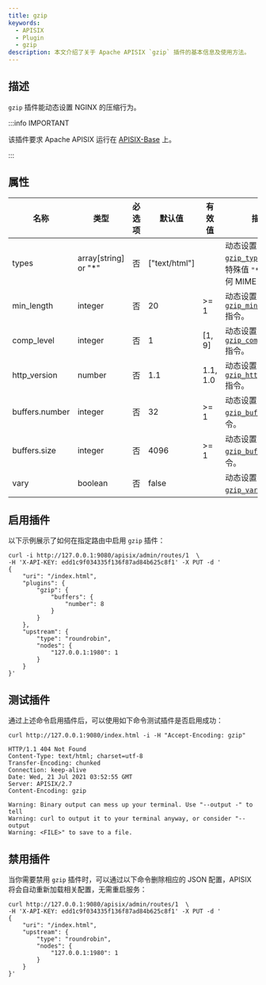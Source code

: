 ```yaml
---
title: gzip
keywords:
  - APISIX
  - Plugin
  - gzip
description: 本文介绍了关于 Apache APISIX `gzip` 插件的基本信息及使用方法。
---
```


<!--
#
# Licensed to the Apache Software Foundation (ASF) under one or more
# contributor license agreements.  See the NOTICE file distributed with
# this work for additional information regarding copyright ownership.
# The ASF licenses this file to You under the Apache License, Version 2.0
# (the "License"); you may not use this file except in compliance with
# the License.  You may obtain a copy of the License at
#
#     http://www.apache.org/licenses/LICENSE-2.0
#
# Unless required by applicable law or agreed to in writing, software
# distributed under the License is distributed on an "AS IS" BASIS,
# WITHOUT WARRANTIES OR CONDITIONS OF ANY KIND, either express or implied.
# See the License for the specific language governing permissions and
# limitations under the License.
#
-->

## 描述

`gzip` 插件能动态设置 NGINX 的压缩行为。

:::info IMPORTANT

该插件要求 Apache APISIX 运行在 [APISIX-Base](../FAQ.md#如何构建-APISIX-Base-环境？) 上。

:::

## 属性

| 名称           | 类型                  | 必选项  | 默认值         | 有效值    | 描述                                                                                                                            |
| ---------------| -------------------- | ------- | -------------- | ------- | -------------------------------------------------------------------------------------------------------------------------------- |
| types          | array[string] or "*" | 否      |  ["text/html"] |          | 动态设置 [`gzip_types`](https://nginx.org/en/docs/http/ngx_http_gzip_module.html#gzip_types) 指令，特殊值 `"*"` 匹配任何 MIME 类型。 |
| min_length     | integer              | 否      |  20            | >= 1     | 动态设置 [`gzip_min_length`](https://nginx.org/en/docs/http/ngx_http_gzip_module.html#gzip_min_length) 指令。                      |
| comp_level     | integer              | 否      |  1             | [1, 9]   | 动态设置 [`gzip_comp_level`](https://nginx.org/en/docs/http/ngx_http_gzip_module.html#gzip_comp_level) 指令。                      |
| http_version   | number               | 否      |  1.1           | 1.1, 1.0 | 动态设置 [`gzip_http_version`](https://nginx.org/en/docs/http/ngx_http_gzip_module.html#gzip_http_version) 指令。                  |
| buffers.number | integer              | 否      |  32            | >= 1     | 动态设置 [`gzip_buffers`](https://nginx.org/en/docs/http/ngx_http_gzip_module.html#gzip_buffers) 指令。                            |
| buffers.size   | integer              | 否      |  4096          | >= 1     | 动态设置 [`gzip_buffers`](https://nginx.org/en/docs/http/ngx_http_gzip_module.html#gzip_buffers) 指令。                            |
| vary           | boolean              | 否      |  false         |          | 动态设置 [`gzip_vary`](https://nginx.org/en/docs/http/ngx_http_gzip_module.html#gzip_vary) 指令。                                  |

## 启用插件

以下示例展示了如何在指定路由中启用 `gzip` 插件：

```shell
curl -i http://127.0.0.1:9080/apisix/admin/routes/1  \
-H 'X-API-KEY: edd1c9f034335f136f87ad84b625c8f1' -X PUT -d '
{
    "uri": "/index.html",
    "plugins": {
        "gzip": {
            "buffers": {
                "number": 8
            }
        }
    },
    "upstream": {
        "type": "roundrobin",
        "nodes": {
            "127.0.0.1:1980": 1
        }
    }
}'
```

## 测试插件

通过上述命令启用插件后，可以使用如下命令测试插件是否启用成功：

```shell
curl http://127.0.0.1:9080/index.html -i -H "Accept-Encoding: gzip"
```

```
HTTP/1.1 404 Not Found
Content-Type: text/html; charset=utf-8
Transfer-Encoding: chunked
Connection: keep-alive
Date: Wed, 21 Jul 2021 03:52:55 GMT
Server: APISIX/2.7
Content-Encoding: gzip

Warning: Binary output can mess up your terminal. Use "--output -" to tell
Warning: curl to output it to your terminal anyway, or consider "--output
Warning: <FILE>" to save to a file.
```

## 禁用插件

当你需要禁用 `gzip` 插件时，可以通过以下命令删除相应的 JSON 配置，APISIX 将会自动重新加载相关配置，无需重启服务：

```shell
curl http://127.0.0.1:9080/apisix/admin/routes/1  \
-H 'X-API-KEY: edd1c9f034335f136f87ad84b625c8f1' -X PUT -d '
{
    "uri": "/index.html",
    "upstream": {
        "type": "roundrobin",
        "nodes": {
            "127.0.0.1:1980": 1
        }
    }
}'
```
